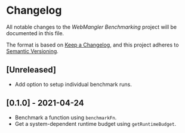 # Changelog

All notable changes to the _WebMangler Benchmarking_ project will be documented
in this file.

The format is based on [Keep a Changelog], and this project adheres to [Semantic
Versioning].

## [Unreleased]

- Add option to setup individual benchmark runs.

## [0.1.0] - 2021-04-24

- Benchmark a function using `benchmarkFn`.
- Get a system-dependent runtime budget using `getRuntimeBudget`.

[keep a changelog]: https://keepachangelog.com/en/1.0.0/ "Keep a CHANGELOG"
[semantic versioning]: https://semver.org/spec/v2.0.0.html "Semantic versioning"
